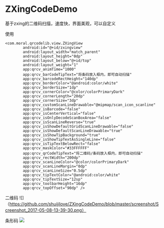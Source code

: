 # ZXingCodeDemo
基于zxing的二维码扫描，速度快，界面美观，可以自定义

使用
```
<com.moral.qrcodelib.view.ZXingView
        android:id="@+id/zxingview"
        android:layout_width="match_parent"
        android:layout_height="0dp"
        android:layout_below="@+id/top"
        android:layout_weight="1"
        app:qrcv_animTime="1000"
        app:qrcv_barCodeTipText="将条码放入框内，即可自动扫描"
        app:qrcv_barcodeRectHeight="140dp"
        app:qrcv_borderColor="@android:color/white"
        app:qrcv_borderSize="1dp"
        app:qrcv_cornerColor="@color/colorPrimaryDark"
        app:qrcv_cornerLength="20dp"
        app:qrcv_cornerSize="3dp"
        app:qrcv_customScanLineDrawable="@mipmap/scan_icon_scanline"
        app:qrcv_isBarcode="false"
        app:qrcv_isCenterVertical="false"
        app:qrcv_isOnlyDecodeScanBoxArea="false"
        app:qrcv_isScanLineReverse="true"
        app:qrcv_isShowDefaultGridScanLineDrawable="false"
        app:qrcv_isShowDefaultScanLineDrawable="true"
        app:qrcv_isShowTipBackground="true"
        app:qrcv_isShowTipTextAsSingleLine="false"
        app:qrcv_isTipTextBelowRect="false"
        app:qrcv_maskColor="#33FFFFFF"
        app:qrcv_qrCodeTipText="将二维码/条码放入框内，即可自动扫描"
        app:qrcv_rectWidth="200dp"
        app:qrcv_scanLineColor="@color/colorPrimaryDark"
        app:qrcv_scanLineMargin="0dp"
        app:qrcv_scanLineSize="0.5dp"
        app:qrcv_tipTextColor="@android:color/white"
        app:qrcv_tipTextSize="12sp"
        app:qrcv_toolbarHeight="16dp"
        app:qrcv_topOffset="90dp" />
```

二维码
![]（https://github.com/shuijilove/ZXingCodeDemo/blob/master/screenshot/Screenshot_2017-05-08-13-39-30.png）

条形码
![](https://github.com/shuijilove/ZXingCodeDemo/blob/master/screenshot/Screenshot_2017-05-08-13-39-09.png)
